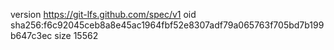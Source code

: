 version https://git-lfs.github.com/spec/v1
oid sha256:f6c92045ceb8a8e45ac1964fbf52e8307adf79a065763f705bd7b199b647c3ec
size 15562
